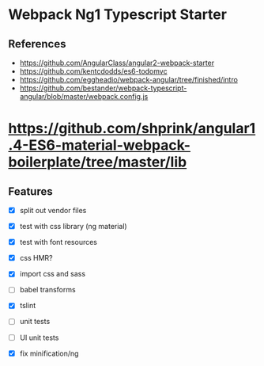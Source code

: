 # Webpack Ng1 Typescript Starter

## References

* https://github.com/AngularClass/angular2-webpack-starter
* https://github.com/kentcdodds/es6-todomvc
* https://github.com/eggheadio/webpack-angular/tree/finished/intro
* https://github.com/bestander/webpack-typescript-angular/blob/master/webpack.config.js
# https://github.com/shprink/angular1.4-ES6-material-webpack-boilerplate/tree/master/lib

## Features
- [x] split out vendor files
- [x] test with css library (ng material)
- [x] test with font resources
- [x] css HMR?
- [x] import css and sass
- [ ] babel transforms
- [x] tslint
- [ ] unit tests
- [ ] UI unit tests
- [x] fix minification/ng

